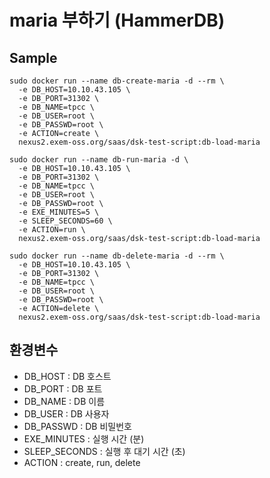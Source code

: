 # maria 부하기 (HammerDB)

## Sample
```
sudo docker run --name db-create-maria -d --rm \
  -e DB_HOST=10.10.43.105 \
  -e DB_PORT=31302 \
  -e DB_NAME=tpcc \
  -e DB_USER=root \
  -e DB_PASSWD=root \
  -e ACTION=create \
  nexus2.exem-oss.org/saas/dsk-test-script:db-load-maria

sudo docker run --name db-run-maria -d \
  -e DB_HOST=10.10.43.105 \
  -e DB_PORT=31302 \
  -e DB_NAME=tpcc \
  -e DB_USER=root \
  -e DB_PASSWD=root \
  -e EXE_MINUTES=5 \
  -e SLEEP_SECONDS=60 \
  -e ACTION=run \
  nexus2.exem-oss.org/saas/dsk-test-script:db-load-maria

sudo docker run --name db-delete-maria -d --rm \
  -e DB_HOST=10.10.43.105 \
  -e DB_PORT=31302 \
  -e DB_NAME=tpcc \
  -e DB_USER=root \
  -e DB_PASSWD=root \
  -e ACTION=delete \
  nexus2.exem-oss.org/saas/dsk-test-script:db-load-maria
```

## 환경변수
- DB_HOST : DB 호스트
- DB_PORT : DB 포트
- DB_NAME : DB 이름
- DB_USER : DB 사용자
- DB_PASSWD : DB 비밀번호
- EXE_MINUTES : 실행 시간 (분)
- SLEEP_SECONDS : 실행 후 대기 시간 (초)
- ACTION : create, run, delete
